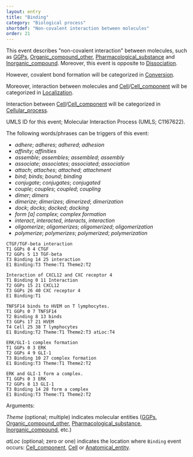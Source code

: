 ```yaml
---
layout: entry
title: "Binding"
category: "Biological process"
shortdef: "Non-covalent interaction between molecules"
order: 21
---
```


<!--
This event is based on the <a href="http://www.nactem.ac.uk/meta-knowledge/">GENIA-Meta-knowledge corpus</a> at <a href="http://www.nactem.ac.uk/">NaCTeM</a>.
-->

This event describes "non-covalent interaction" between molecules, such as [GGPs](), [Organic_compound_other](), [Pharmacological_substance]() and [Inorganic_compound]().
 Moreover, this event is opposite to [Dissociation]().

However, covalent bond formation will be categorized in [Conversion]().

Moreover, interaction between molecules and [Cell]()/[Cell_component]() will be categorized in [Localization]().

Interaction between [Cell]()/[Cell_component]() will be categorized in [Cellular_process]().

UMLS ID for this event; Molecular Interaction Process (UMLS; C1167622).

The following words/phrases can be triggers of this event:

- *adhere*; *adheres*; *adhered*; *adhesion*
- *affinity*; *affinities*
- *assemble*; *assembles*; *assembled*; *assembly*
- *associate*; *associates*; *associated*; *association*
- *attach*; *attaches*; *attached*; *attachment*
- *bind*; *binds*; *bound*; *binding*
- *conjugate*; *conjugates*; *conjugated*
- *couple*; *couples*; *coupled*; *coupling*
- *dimer*; *dimers*
- *dimerize*; *dimerizes*; *dimerized*; *dimerization*
- *dock*; *docks*; *docked*; *docking*
- *form [a] complex*; *complex formation*
- *interact*, *interacted*, *interacts*, *interaction*
- *oligomerize*; *oligomerizes*; *oligomerized*; *oligomerization*
- *polymerize*; *polymerizes*; *polymerized*; *polymerization*

~~~ ann
CTGF/TGF-beta interaction
T1 GGPs 0 4 CTGF
T2 GGPs 5 13 TGF-beta
T3 Binding 14 25 interaction
E1 Binding:T3 Theme:T1 Theme2:T2
~~~
~~~ ann
Interaction of CXCL12 and CXC receptor 4
T1 Binding 0 11 Interaction
T2 GGPs 15 21 CXCL12
T3 GGPs 26 40 CXC receptor 4
E1 Binding:T1
~~~
~~~ ann
TNFSF14 binds to HVEM on T lymphocytes.
T1 GGPs 0 7 TNFSF14
T2 Binding 8 13 binds
T3 GGPs 17 21 HVEM
T4 Cell 25 38 T lymphocytes
E1 Binding:T2 Theme:T1 Theme2:T3 atLoc:T4
~~~
~~~ ann
ERK/GLI-1 complex formation
T1 GGPs 0 3 ERK
T2 GGPs 4 9 GLI-1
T3 Binding 10 27 complex formation
E1 Binding:T3 Theme:T1 Theme2:T2
~~~
~~~ ann
ERK and GLI-1 form a complex.
T1 GGPs 0 3 ERK
T2 GGPs 8 13 GLI-1
T3 Binding 14 28 form a complex
E1 Binding:T3 Theme:T1 Theme2:T2
~~~

Arguments:

*Theme* (optional; multiple) indicates molecular entities ([GGPs](), [Organic_compound_other](), [Pharmacological_substance](), [Inorganic_compound](), etc.)

*atLoc* (optional; zero or one) indicates the location where `Binding` event occurs: [Cell_component](), [Cell]() or [Anatomical_entity]().

<!--details-->
